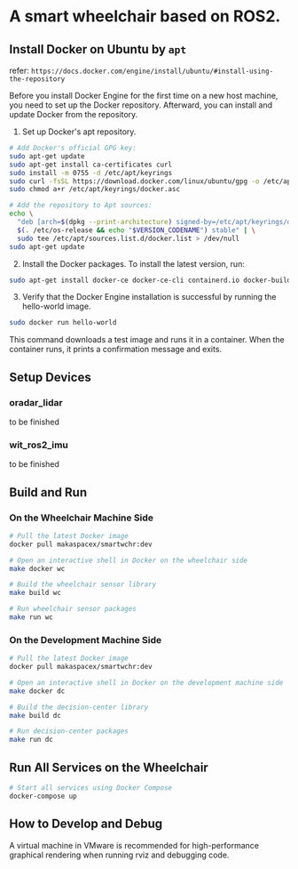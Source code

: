 
# A smart wheelchair based on ROS2.

## Install Docker on Ubuntu by `apt`
refer: `https://docs.docker.com/engine/install/ubuntu/#install-using-the-repository`

Before you install Docker Engine for the first time on a new host machine, you need to set up the Docker repository. Afterward, you can install and update Docker from the repository.

1. Set up Docker's apt repository.
```bash
# Add Docker's official GPG key:
sudo apt-get update
sudo apt-get install ca-certificates curl
sudo install -m 0755 -d /etc/apt/keyrings
sudo curl -fsSL https://download.docker.com/linux/ubuntu/gpg -o /etc/apt/keyrings/docker.asc
sudo chmod a+r /etc/apt/keyrings/docker.asc

# Add the repository to Apt sources:
echo \
  "deb [arch=$(dpkg --print-architecture) signed-by=/etc/apt/keyrings/docker.asc] https://download.docker.com/linux/ubuntu \
  $(. /etc/os-release && echo "$VERSION_CODENAME") stable" | \
  sudo tee /etc/apt/sources.list.d/docker.list > /dev/null
sudo apt-get update
```

2. Install the Docker packages.
To install the latest version, run:
```bash
sudo apt-get install docker-ce docker-ce-cli containerd.io docker-buildx-plugin docker-compose-plugin
```

3. Verify that the Docker Engine installation is successful by running the hello-world image.
```bash
sudo docker run hello-world
```
This command downloads a test image and runs it in a container. When the container runs, it prints a confirmation message and exits.

## Setup Devices

### oradar_lidar

to be finished

### wit_ros2_imu
to be finished


## Build and Run

### On the Wheelchair Machine Side

```bash
# Pull the latest Docker image
docker pull makaspacex/smartwchr:dev

# Open an interactive shell in Docker on the wheelchair side
make docker wc

# Build the wheelchair sensor library
make build wc

# Run wheelchair sensor packages
make run wc
```

### On the Development Machine Side

```bash
# Pull the latest Docker image
docker pull makaspacex/smartwchr:dev

# Open an interactive shell in Docker on the development machine side
make docker dc

# Build the decision-center library
make build dc

# Run decision-center packages
make run dc
```

## Run All Services on the Wheelchair

```bash
# Start all services using Docker Compose
docker-compose up
```

## How to Develop and Debug
A virtual machine in VMware is recommended for high-performance graphical rendering when running rviz and debugging code.
